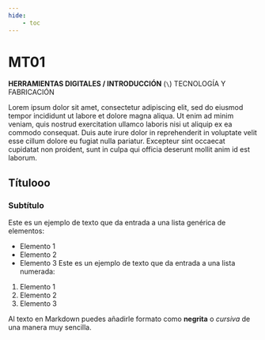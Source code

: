 ```yaml
---
hide:
    - toc
---
```


# **MT**01 
**HERRAMIENTAS DIGITALES / INTRODUCCIÓN** (`\`) 
TECNOLOGÍA Y FABRICACIÓN 


Lorem ipsum dolor sit amet, consectetur adipiscing elit, sed do eiusmod tempor incididunt ut labore et dolore magna aliqua. Ut enim ad minim veniam, quis nostrud exercitation ullamco laboris nisi ut aliquip ex ea commodo consequat. Duis aute irure dolor in reprehenderit in voluptate velit esse cillum dolore eu fugiat nulla pariatur. Excepteur sint occaecat cupidatat non proident, sunt in culpa qui officia deserunt mollit anim id est laborum.


## Títulooo
### Subtítulo
Este es un ejemplo de texto que da entrada a una lista genérica de elementos:

- Elemento 1
- Elemento 2
- Elemento 3
Este es un ejemplo de texto que da entrada a una lista numerada:

1. Elemento 1
2. Elemento 2
3. Elemento 3

Al texto en Markdown puedes añadirle formato como **negrita** o *cursiva* de una manera muy sencilla.


